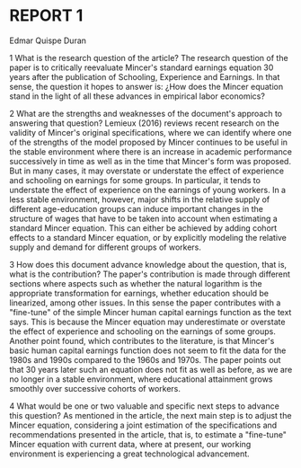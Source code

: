 # REPORT 1
Edmar Quispe Duran

1 What is the research question of the article?
The research question of the paper is to critically reevaluate Mincer's standard earnings equation 30 years after the publication of Schooling, Experience and Earnings. In that sense, the question it hopes to answer is: ¿How does the Mincer equation stand in the light of all these advances in empirical labor economics?

2 What are the strengths and weaknesses of the document's approach to answering that question?
Lemieux (2016) reviews recent research on the validity of Mincer's original specifications, where we can identify where one of the strengths of the model proposed by Mincer continues to be useful in the stable environment where there is an increase in academic performance successively in time as well as in the time that Mincer's form was proposed. But in many cases, it may overstate or understate the effect of experience and schooling on earnings for some groups. In particular, it tends to understate the effect of experience on the earnings of young workers. In a less stable environment, however, major shifts in the relative supply of different age-education groups can induce important changes in the structure of wages that have to be taken into account when estimating a standard Mincer equation. This can either be achieved by adding cohort effects to a standard Mincer equation, or by explicitly modeling the relative supply and demand for different groups of workers.

3 How does this document advance knowledge about the question, that is, what is the contribution?
The paper's contribution is made through different sections where aspects such as whether the natural logarithm is the appropriate transformation for earnings, whether education should be linearized, among other issues. In this sense the paper contributes with a "fine-tune" of the simple Mincer human capital earnings function as the text says. This is because the Mincer equation may underestimate or overstate the effect of experience and schooling on the earnings of some groups. Another point found, which contributes to the literature, is that Mincer's basic human capital earnings function does not seem to fit the data for the 1980s and 1990s compared to the 1960s and 1970s. The paper points out that 30 years later such an equation does not fit as well as before, as we are no longer in a stable environment, where educational attainment grows smoothly over successive cohorts of workers.

4 What would be one or two valuable and specific next steps to advance this question?
As mentioned in the article, the next main step is to adjust the Mincer equation, considering a joint estimation of the specifications and recommendations presented in the article, that is, to estimate a "fine-tune" Mincer equation with current data, where at present, our working environment is experiencing a great technological advancement.
